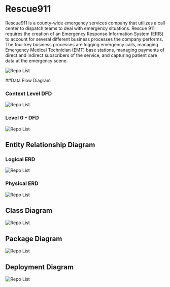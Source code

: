 # Rescue911
Rescue911 is a county-wide emergency services company that utilizes a call center to dispatch teams to deal with emergency situations. Rescue 911 requires the creation of an Emergency Response Information System (ERIS) to account for several different business processes the company performs. The four key business processes are logging emergency calls, managing Emergency Medical Technician (EMT) base stations, managing payments of direct and indirect subscribers of the service, and capturing patient care data at the emergency scene. 

![Repo List](screenshots/rescue911.PNG)

##Data Flow Diagram
### Context Level DFD
![Repo List](screenshots/contextlevelDFD.PNG)

### Level 0 - DFD
![Repo List](screenshots/level0DFD.PNG)

## Entity Relationship Diagram
### Logical ERD
![Repo List](screenshots/logicalERD.PNG)

### Physical ERD
![Repo List](screenshots/physicalERD.PNG)

## Class Diagram
![Repo List](screenshots/class.PNG)

## Package Diagram
![Repo List](screenshots/package.PNG)

## Deployment Diagram
![Repo List](screenshots/deployment.PNG)
